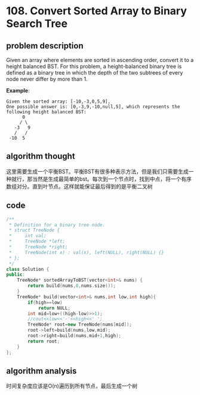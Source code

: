 # 108. Convert Sorted Array to Binary Search Tree

## problem description

Given an array where elements are sorted in ascending order, convert it to a height balanced BST. For this problem, a height-balanced binary tree is defined as a binary tree in which the depth of the two subtrees of every node never differ by more than 1.

**Example**:

```text
Given the sorted array: [-10,-3,0,5,9],
One possible answer is: [0,-3,9,-10,null,5], which represents the following height balanced BST:
      0
     / \
   -3   9
   /   /
 -10  5
```

## algorithm thought

这里需要生成一个平衡BST。平衡BST有很多种表示方法，但是我们只需要生成一种就行，那当然是生成最简单的bst。每次到一个节点时，找到中点，将一个有序数组对分。直到叶节点。这样就能保证最后得到的是平衡二叉树

## code

```cpp
/**
 * Definition for a binary tree node.
 * struct TreeNode {
 *     int val;
 *     TreeNode *left;
 *     TreeNode *right;
 *     TreeNode(int x) : val(x), left(NULL), right(NULL) {}
 * };
 */
class Solution {
public:
    TreeNode* sortedArrayToBST(vector<int>& nums) {
        return build(nums,0,nums.size());
    }
    TreeNode* build(vector<int>& nums,int low,int high){
        if(high==low)
            return NULL;
        int mid=low+((high-low)>>1);
        //cout<<low<<'-'<<high<<' ';
        TreeNode* root=new TreeNode(nums[mid]);
        root->left=build(nums,low,mid);
        root->right=build(nums,mid+1,high);
        return root;
    }
};
```

## algorithm analysis

时间复杂度应该是O\(n\)遍历到所有节点，最后生成一个树

